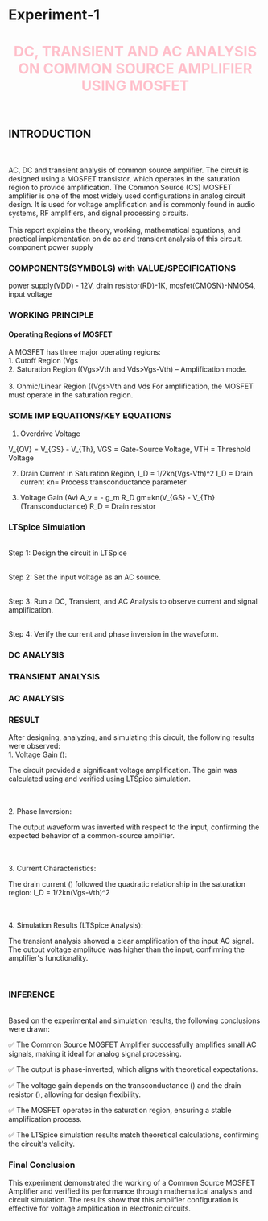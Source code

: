 # Experiment-1  
<body>
<center>
  <font color="pink">

 <h1>DC, TRANSIENT AND AC ANALYSIS ON COMMON SOURCE AMPLIFIER USING MOSFET</h1>
 </font>
 </center>
 </body>
 <br>
 <h2> INTRODUCTION </h2>  </br> 
     <br>
   AC, DC and transient analysis of common source amplifier. The circuit is designed using a MOSFET transistor, which operates in the saturation region to provide amplification.      
The Common Source (CS) MOSFET amplifier is one of the most widely used configurations in analog circuit design. It is used for voltage amplification and is commonly found in audio systems, RF amplifiers, and signal processing circuits.</br>
<br>
This report explains the theory, working, mathematical equations, and practical implementation on dc ac and transient analysis of this circuit.
</br>

<th>
  <tr>
    <td>component</td>
  </tr>

 <tr>
   <td>power supply
   </td>
 </tr>

 <h3> COMPONENTS(SYMBOLS) with VALUE/SPECIFICATIONS </h3>
 <p>
 power supply(VDD) - 12V,
 drain resistor(RD)-1K,
 mosfet(CMOSN)-NMOS4,
 input voltage<VIN) - AC signal,
 ground-0v.
 </p>
  <h3>WORKING PRINCIPLE</h3>
<h4>Operating Regions of MOSFET</h4>
A MOSFET has three major operating regions:
<br>1. Cutoff Region (Vgs<Vth) – No current flows.</br>
<br>2. Saturation Region ((Vgs>Vth and Vds>Vgs-Vth) – Amplification mode.</br>
<br>3. Ohmic/Linear Region ((Vgs>Vth and Vds<Vgs-Vth) – Acts as a resistor.</br>
For amplification, the MOSFET must operate in the saturation region.

 <h3>SOME IMP EQUATIONS/KEY EQUATIONS</h3> 

1. Overdrive Voltage

V_{OV} = V_{GS} - V_{Th},    VGS = Gate-Source Voltage,      VTH = Threshold Voltage

2. Drain Current in Saturation Region,     I_D = 1/2kn(Vgs-Vth)^2      I_D = Drain current      kn= Process transconductance parameter

3. Voltage Gain (Av)     A_v = - g_m R_D     gm=kn(V_{GS} - V_{Th}
 (Transconductance)    R_D = Drain resistor

<h3>LTSpice Simulation</h3>

<br>Step 1: Design the circuit in LTSpice</br>

<br>Step 2: Set the input voltage as an AC source.</br>

<br>Step 3: Run a DC, Transient, and AC Analysis to observe current and signal amplification.</br>

<br>Step 4: Verify the current and phase inversion in the waveform.</br>

<h3>DC ANALYSIS</h3>



<h3> TRANSIENT ANALYSIS</h3>




<h3>AC ANALYSIS</h3>



<h3>RESULT</h3>
After designing, analyzing, and simulating this circuit, the following results were observed:
<br>1. Voltage Gain ():
<p>The circuit provided a significant voltage amplification.
The gain was calculated using  and verified using LTSpice simulation.</p></br>
<br>2. Phase Inversion:
<p>The output waveform was inverted with respect to the input, confirming the expected behavior of a common-source amplifier.</p><br>
<br>3. Current Characteristics:
<p>The drain current () followed the quadratic relationship in the saturation region:
 I_D = 1/2kn(Vgs-Vth)^2</p></br>
 <br>4. Simulation Results (LTSpice Analysis):
<p>The transient analysis showed a clear amplification of the input AC signal.
The output voltage amplitude was higher than the input, confirming the amplifier's functionality.</p></br>

<h3>INFERENCE</h3>
<br>Based on the experimental and simulation results, the following conclusions were drawn:

✅ The Common Source MOSFET Amplifier successfully amplifies small AC signals, making it ideal for analog signal processing.

✅ The output is phase-inverted, which aligns with theoretical expectations.

✅ The voltage gain depends on the transconductance () and the drain resistor (), allowing for design flexibility.

✅ The MOSFET operates in the saturation region, ensuring a stable amplification process.

✅ The LTSpice simulation results match theoretical calculations, confirming the circuit's validity.</br>

<h3>Final Conclusion</h3>
<p>This experiment demonstrated the working of a Common Source MOSFET Amplifier and verified its performance through mathematical analysis and circuit simulation. The results show that this amplifier configuration is effective for voltage amplification in electronic circuits.</p>






    
